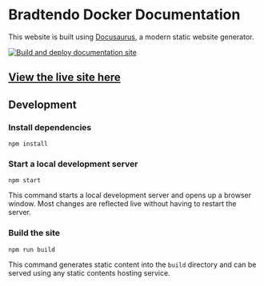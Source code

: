# Bradtendo Docker Documentation

This website is built using [Docusaurus](https://docusaurus.io/), a modern static website generator.

[![Build and deploy documentation site](https://github.com/MatthewL246/pretendo-docker/actions/workflows/docs.yml/badge.svg)](https://github.com/MatthewL246/pretendo-docker/actions/workflows/docs.yml)

## [View the live site here](https://matthewl246.github.io/pretendo-docker)

## Development

### Install dependencies

```shell
npm install
```

### Start a local development server

```shell
npm start
```

This command starts a local development server and opens up a browser window. Most changes are reflected live without
having to restart the server.

### Build the site

```shell
npm run build
```

This command generates static content into the `build` directory and can be served using any static contents hosting
service.
